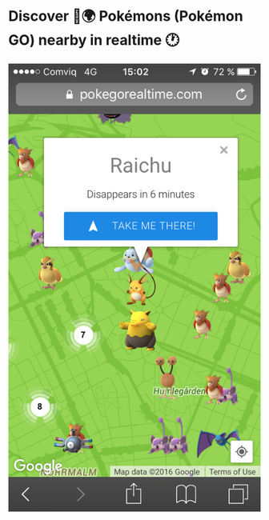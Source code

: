 # Discover :mag_right::earth_africa: Pokémons (Pokémon GO) nearby in realtime :clock1:


![alt text](https://raw.githubusercontent.com/hfreire/pokegorealtime.com/master/share/resources/IMG_3915.PNG "iOS 9 screenshot")
